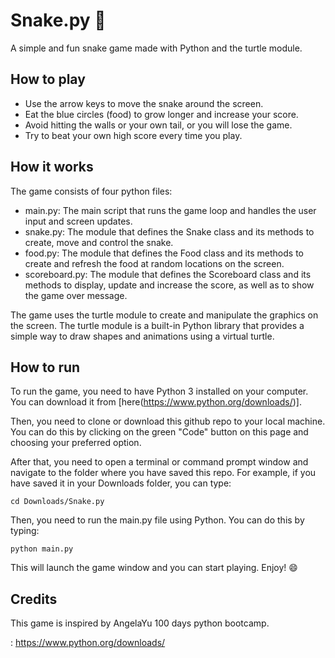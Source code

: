 # Snake.py 🐍

A simple and fun snake game made with Python and the turtle module.

## How to play

- Use the arrow keys to move the snake around the screen.
- Eat the blue circles (food) to grow longer and increase your score.
- Avoid hitting the walls or your own tail, or you will lose the game.
- Try to beat your own high score every time you play.

## How it works

The game consists of four python files:

- main.py: The main script that runs the game loop and handles the user input and screen updates.
- snake.py: The module that defines the Snake class and its methods to create, move and control the snake.
- food.py: The module that defines the Food class and its methods to create and refresh the food at random locations on the screen.
- scoreboard.py: The module that defines the Scoreboard class and its methods to display, update and increase the score, as well as to show the game over message.

The game uses the turtle module to create and manipulate the graphics on the screen. The turtle module is a built-in Python library that provides a simple way to draw shapes and animations using a virtual turtle.

## How to run

To run the game, you need to have Python 3 installed on your computer. You can download it from [here(https://www.python.org/downloads/)].

Then, you need to clone or download this github repo to your local machine. You can do this by clicking on the green "Code" button on this page and choosing your preferred option.

After that, you need to open a terminal or command prompt window and navigate to the folder where you have saved this repo. For example, if you have saved it in your Downloads folder, you can type:

`cd Downloads/Snake.py`

Then, you need to run the main.py file using Python. You can do this by typing:

`python main.py`

This will launch the game window and you can start playing. Enjoy! 😄

## Credits

This game is inspired by AngelaYu 100 days python bootcamp.

: https://www.python.org/downloads/
